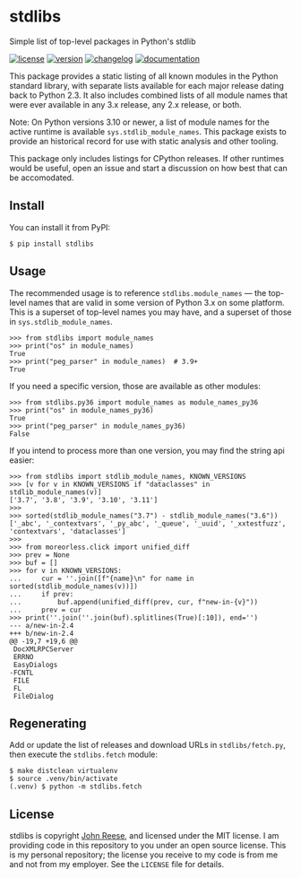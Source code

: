 # stdlibs

Simple list of top-level packages in Python's stdlib

[![license](https://img.shields.io/pypi/l/stdlibs.svg)](https://github.com/omnilib/stdlibs/blob/master/LICENSE)
[![version](https://img.shields.io/pypi/v/stdlibs.svg)](https://pypi.org/project/stdlibs)
[![changelog](https://img.shields.io/badge/change-log-blue)](https://stdlibs.omnilib.dev/en/latest/changelog.html)
[![documentation](https://readthedocs.org/projects/stdlibs/badge/?version=latest)](https://stdlibs.omnilib.dev)

This package provides a static listing of all known modules in the Python standard
library, with separate lists available for each major release dating back to Python 2.3.
It also includes combined lists of all module names that were ever available in any
3.x release, any 2.x release, or both.

Note: On Python versions 3.10 or newer, a list of module names for the active runtime
is available `sys.stdlib_module_names`. This package exists to provide an historical
record for use with static analysis and other tooling.

This package only includes listings for CPython releases. If other runtimes would be
useful, open an issue and start a discussion on how best that can be accomodated.


Install
-------

You can install it from PyPI:

```shell-session
$ pip install stdlibs
```


Usage
-----

The recommended usage is to reference `stdlibs.module_names` — the top-level
names that are valid in some version of Python 3.x on some platform.  This is a
superset of top-level names you may have, and a superset of those in
`sys.stdlib_module_names`.

```pycon
>>> from stdlibs import module_names
>>> print("os" in module_names)
True
>>> print("peg_parser" in module_names)  # 3.9+
True

```

If you need a specific version, those are available as other modules:

```pycon
>>> from stdlibs.py36 import module_names as module_names_py36
>>> print("os" in module_names_py36)
True
>>> print("peg_parser" in module_names_py36)
False

```

If you intend to process more than one version, you may find the string api
easier:

```pycon
>>> from stdlibs import stdlib_module_names, KNOWN_VERSIONS
>>> [v for v in KNOWN_VERSIONS if "dataclasses" in stdlib_module_names(v)]
['3.7', '3.8', '3.9', '3.10', '3.11']
>>>
>>> sorted(stdlib_module_names("3.7") - stdlib_module_names("3.6"))
['_abc', '_contextvars', '_py_abc', '_queue', '_uuid', '_xxtestfuzz', 'contextvars', 'dataclasses']
>>>
>>> from moreorless.click import unified_diff
>>> prev = None
>>> buf = []
>>> for v in KNOWN_VERSIONS:
...     cur = ''.join([f"{name}\n" for name in sorted(stdlib_module_names(v))])
...     if prev:
...         buf.append(unified_diff(prev, cur, f"new-in-{v}"))
...     prev = cur
>>> print(''.join(''.join(buf).splitlines(True)[:10]), end='')
--- a/new-in-2.4
+++ b/new-in-2.4
@@ -19,7 +19,6 @@
 DocXMLRPCServer
 ERRNO
 EasyDialogs
-FCNTL
 FILE
 FL
 FileDialog

```

Regenerating
------------

Add or update the list of releases and download URLs in `stdlibs/fetch.py`, then
execute the `stdlibs.fetch` module:

```shell-session
$ make distclean virtualenv
$ source .venv/bin/activate
(.venv) $ python -m stdlibs.fetch
```


License
-------

stdlibs is copyright [John Reese](https://jreese.sh), and licensed under
the MIT license.  I am providing code in this repository to you under an open
source license.  This is my personal repository; the license you receive to
my code is from me and not from my employer. See the `LICENSE` file for details.

